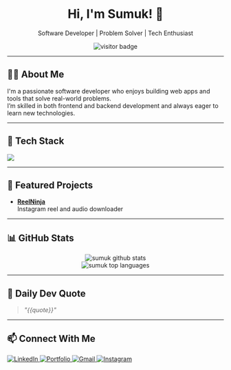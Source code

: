 <h1 align="center">Hi, I'm Sumuk! 👋</h1>

<p align="center">
  Software Developer | Problem Solver | Tech Enthusiast
</p>

<p align="center">
  <img src="https://visitor-badge.laobi.icu/badge?page_id=sumuk.sumuk" alt="visitor badge"/>
</p>

---

## 🧑‍💻 About Me

I'm a passionate software developer who enjoys building web apps and tools that solve real-world problems.  
I’m skilled in both frontend and backend development and always eager to learn new technologies.

---

## 🚀 Tech Stack

<p align="left">
  <img src="https://skillicons.dev/icons?i=java,python,c,cpp,html,css,js,django,bootstrap,github" />
</p>

---

## 📂 Featured Projects

- **[ReelNinja](https://github.com/Sumuk007/ReelNinja)**  
  Instagram reel and audio downloader

---

## 📊 GitHub Stats

<p align="center">
  <img src="https://github-readme-stats.vercel.app/api?username=sumuk&show_icons=true&theme=radical" alt="sumuk github stats"/>
  <br/>
  <img src="https://github-readme-stats.vercel.app/api/top-langs/?username=sumuk&layout=compact&theme=radical" alt="sumuk top languages"/>
</p>

---

## 🧠 Daily Dev Quote

> _"{{quote}}"_

---

## 📫 Connect With Me

<p align="left">
  <a href="https://www.linkedin.com/in/sumuk-7a45b9346?utm_source=share&utm_campaign=share_via&utm_content=profile&utm_medium=android_app" target="_blank">
    <img src="https://img.shields.io/badge/LinkedIn-%230077B5?style=for-the-badge&logo=linkedin&logoColor=white" alt="LinkedIn"/>
  </a>

  <a href="https://your-portfolio-link.com" target="_blank">
    <img src="https://img.shields.io/badge/Portfolio-%23000000?style=for-the-badge&logo=firefox&logoColor=white" alt="Portfolio"/>
  </a>

  <a href="mailto sumukbhat007@gmail.com">
    <img src="https://img.shields.io/badge/Email-D14836?style=for-the-badge&logo=gmail&logoColor=white" alt="Gmail"/>
  </a>

  <a href="https://www.instagram.com/__sumuk__bhat__?igsh=MWdtOXhiN3Y0YTZmMA==" target="_blank">
    <img src="https://img.shields.io/badge/Instagram-E4405F?style=for-the-badge&logo=instagram&logoColor=white" alt="Instagram"/>
  </a>
</p>
